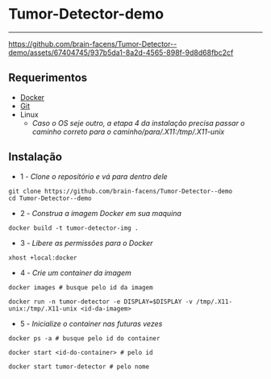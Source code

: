 # Tumor-Detector-demo

---
https://github.com/brain-facens/Tumor-Detector--demo/assets/67404745/937b5da1-8a2d-4565-898f-9d8d68fbc2cf

## Requerimentos
- [Docker](https://www.docker.com)
- [Git](https://git-scm.com)
- Linux
  - *Caso o OS seje outro, a etapa 4 da instalação precisa passar o caminho correto para o caminho/para/.X11:/tmp/.X11-unix*

## Instalação
- 1 - *Clone o repositório e vá para dentro dele*
```
git clone https://github.com/brain-facens/Tumor-Detector--demo
cd Tumor-Detector--demo
```
- 2 - *Construa a imagem Docker em sua maquina*
```
docker build -t tumor-detector-img .
```
- 3 - *Libere as permissões para o Docker*
```
xhost +local:docker
```
- 4 - *Crie um container da imagem*
```
docker images # busque pelo id da imagem
```
```
docker run -n tumor-detector -e DISPLAY=$DISPLAY -v /tmp/.X11-unix:/tmp/.X11-unix <id-da-imagem>
```
- 5 - *Inicialize o container nas futuras vezes*
```
docker ps -a # busque pelo id do container
```
```
docker start <id-do-container> # pelo id
```
```
docker start tumor-detector # pelo nome
```
